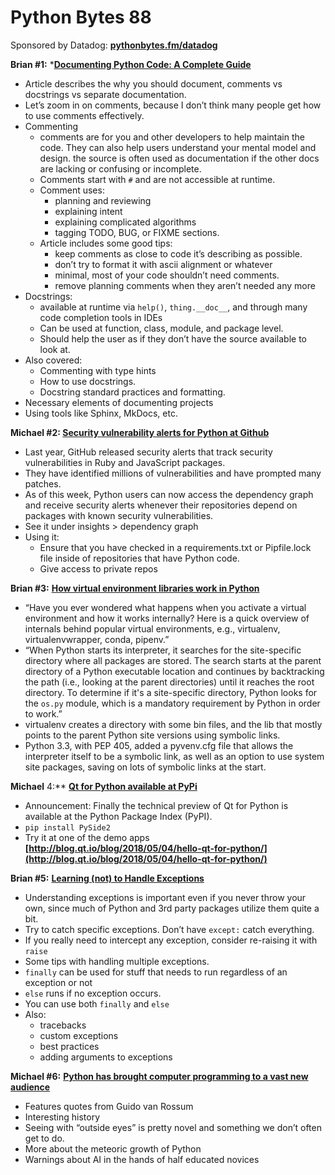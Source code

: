 # Python Bytes 88
Sponsored by Datadog: [**pythonbytes.fm/datadog**](http://pythonbytes.fm/datadog)

**Brian #1:** *[**Documenting Python Code: A Complete Guide**](https://realpython.com/documenting-python-code/)

- Article describes the why you should document, comments vs docstrings vs separate documentation.
- Let’s zoom in on comments, because I don’t think many people get how to use comments effectively.
- Commenting
	- comments are for you and other developers to help maintain the code. They can also help users understand your mental model and design. the source is often used as documentation if the other docs are lacking or confusing or incomplete.
	- Comments start with `#` and are not accessible at runtime.
	- Comment uses:
		- planning and reviewing
		- explaining intent
		- explaining complicated algorithms
		- tagging TODO, BUG, or FIXME sections.
	- Article includes some good tips:
	    - keep comments as close to code it’s describing as possible.
	    - don’t try to format it with ascii alignment or whatever
	    - minimal, most of your code shouldn’t need comments.
	    - remove planning comments when they aren’t needed any more
- Docstrings:
	- available at runtime via `help()`, `thing.__doc__`, and through many code completion tools in IDEs
	- Can be used at function, class, module, and package level.
	- Should help the user as if they don’t have the source available to look at.
- Also covered:
	- Commenting with type hints
	- How to use docstrings.
	- Docstring standard practices and formatting.
- Necessary elements of documenting projects
- Using tools like Sphinx, MkDocs, etc.

**Michael #2: [Security vulnerability alerts for Python at Github](https://blog.github.com/2018-07-12-security-vulnerability-alerts-for-python/)**

- Last year, GitHub released security alerts that track security vulnerabilities in Ruby and JavaScript packages. 
- They have identified millions of vulnerabilities and have prompted many patches.
- As of this week, Python users can now access the dependency graph and receive security alerts whenever their repositories depend on packages with known security vulnerabilities.
- See it under insights > dependency graph
- Using it:
	- Ensure that you have checked in a requirements.txt or Pipfile.lock file inside of repositories that have Python code.
	- Give access to private repos

**Brian #3:** [**How virtual environment libraries work in Python**](https://rushter.com/blog/python-virtualenv/)

- “Have you ever wondered what happens when you activate a virtual environment and how it works internally? Here is a quick overview of internals behind popular virtual environments, e.g., virtualenv, virtualenvwrapper, conda, pipenv.”
- “When Python starts its interpreter, it searches for the site-specific directory where all packages are stored. The search starts at the parent directory of a Python executable location and continues by backtracking the path (i.e., looking at the parent directories) until it reaches the root directory. To determine if it's a site-specific directory, Python looks for the `os.py` module, which is a mandatory requirement by Python in order to work.”
- virtualenv creates a directory with some bin files, and the lib that mostly points to the parent Python site versions using symbolic links.
- Python 3.3, with PEP 405, added a pyvenv.cfg file that allows the interpreter itself to be a symbolic link, as well as an option to use system site packages, saving on lots of symbolic links at the start.

**Michael** 4:** [**Qt for Python available at PyPi**](http://blog.qt.io/blog/2018/07/17/qt-python-available-pypi/)

- Announcement: Finally the technical preview of Qt for Python is available at the Python Package Index (PyPI).
- `pip install PySide2`
- Try it at one of the demo apps **[http://blog.qt.io/blog/2018/05/04/hello-qt-for-python/](http://blog.qt.io/blog/2018/05/04/hello-qt-for-python/)**
  

**Brian #5:** [**Learning (not) to Handle Exceptions**](https://www.pythonforthelab.com/blog/learning-not-to-handle-exceptions/)

- Understanding exceptions is important even if you never throw your own, since much of Python and 3rd party packages utilize them quite a bit.
- Try to catch specific exceptions. Don’t have `except:` catch everything.
- If you really need to intercept any exception, consider re-raising it with `raise`
- Some tips with handling multiple exceptions.
- `finally` can be used for stuff that needs to run regardless of an exception or not
- `else` runs if no exception occurs.
- You can use both `finally` and `else`
- Also:
	- tracebacks
	- custom exceptions
	- best practices
	- adding arguments to exceptions

**Michael #6:** [**Python has brought computer programming to a vast new audience**](https://www.economist.com/science-and-technology/2018/07/21/python-has-brought-computer-programming-to-a-vast-new-audience)

- Features quotes from Guido van Rossum
- Interesting history
- Seeing with “outside eyes” is pretty novel and something we don’t often get to do.
- More about the meteoric growth of Python
- Warnings about AI in the hands of half educated novices
